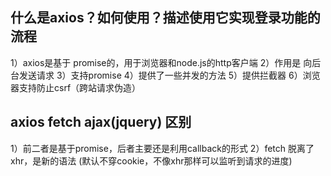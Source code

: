 ## 什么是axios？如何使用？描述使用它实现登录功能的流程
1）axios是基于 promise的，用于浏览器和node.js的http客户端
2）作用是 向后台发送请求
3）支持promise
4）提供了一些并发的方法
5）提供拦截器
6）浏览器支持防止csrf（跨站请求伪造）
## axios fetch ajax(jquery) 区别
1）前二者是基于promise，后者主要还是利用callback的形式
2）fetch 脱离了xhr，是新的语法 (默认不穿cookie，不像xhr那样可以监听到请求的进度)